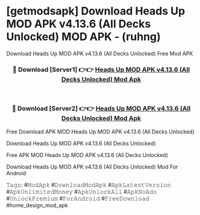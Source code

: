 # [getmodsapk] Download Heads Up MOD APK v4.13.6 (All Decks Unlocked) MOD APK - (ruhng)
Download Heads Up MOD APK v4.13.6 (All Decks Unlocked) Free Mod APK

<div align="center">
<h3>🔴 Download [Server1] 👉👉 <a href="https://apk-comot.site?title=Heads_Up_MOD_APK_v4.13.6_(All_Decks_Unlocked)">Heads Up MOD APK v4.13.6 (All Decks Unlocked) Mod Apk</a></h3><br>

<h3>🔴 Download [Server2] 👉👉 <a href="https://apk-comot.site?title=Heads_Up_MOD_APK_v4.13.6_(All_Decks_Unlocked)">Heads Up MOD APK v4.13.6 (All Decks Unlocked) Mod Apk</a></h3>
</div>


Free Download APK MOD Heads Up MOD APK v4.13.6 (All Decks Unlocked)

Download Heads Up MOD APK v4.13.6 (All Decks Unlocked) 

Free APK MOD Heads Up MOD APK v4.13.6 (All Decks Unlocked) 

Download Heads Up MOD APK v4.13.6 (All Decks Unlocked) Mod For Android

𝚃𝚊𝚐𝚜: #𝙼𝚘𝚍𝙰𝚙𝚔 #𝙳𝚘𝚠𝚗𝚕𝚘𝚊𝚍𝙼𝚘𝚍𝙰𝚙𝚔 #𝙰𝚙𝚔𝙻𝚊𝚝𝚎𝚜𝚝𝚅𝚎𝚛𝚜𝚒𝚘𝚗 #𝙰𝚙𝚔𝚄𝚗𝚕𝚒𝚖𝚒𝚝𝚎𝚍𝙼𝚘𝚗𝚎𝚢 #𝙰𝚙𝚔𝚄𝚗𝚕𝚘𝚌𝚔𝙰𝚕𝚕 #𝙰𝚙𝚔𝙽𝚘𝙰𝚍𝚜 #𝚄𝚗𝚕𝚘𝚌𝚔𝙿𝚛𝚎𝚖𝚒𝚞𝚖 #𝙵𝚘𝚛𝙰𝚗𝚍𝚛𝚘𝚒𝚍 #𝙵𝚛𝚎𝚎𝙳𝚘𝚠𝚗𝚕𝚘𝚊𝚍 #home_design_mod_apk